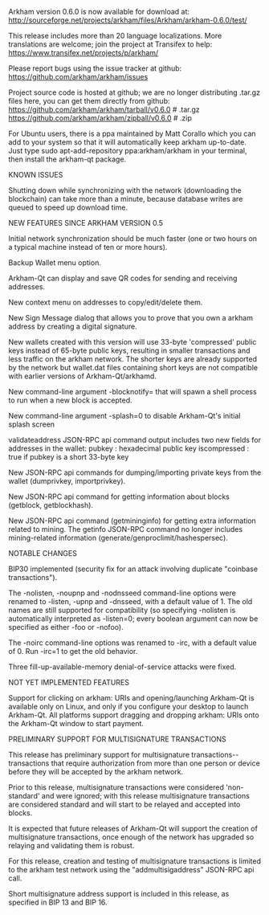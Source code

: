 Arkham version 0.6.0 is now available for download at:
http://sourceforge.net/projects/arkham/files/Arkham/arkham-0.6.0/test/

This release includes more than 20 language localizations.
More translations are welcome; join the
project at Transifex to help:
https://www.transifex.net/projects/p/arkham/

Please report bugs using the issue tracker at github:
https://github.com/arkham/arkham/issues

Project source code is hosted at github; we are no longer
distributing .tar.gz files here, you can get them
directly from github:
https://github.com/arkham/arkham/tarball/v0.6.0  # .tar.gz
https://github.com/arkham/arkham/zipball/v0.6.0  # .zip

For Ubuntu users, there is a ppa maintained by Matt Corallo which
you can add to your system so that it will automatically keep
arkham up-to-date.  Just type
sudo apt-add-repository ppa:arkham/arkham
in your terminal, then install the arkham-qt package.


KNOWN ISSUES

Shutting down while synchronizing with the network
(downloading the blockchain) can take more than a minute,
because database writes are queued to speed up download
time.


NEW FEATURES SINCE ARKHAM VERSION 0.5

Initial network synchronization should be much faster
(one or two hours on a typical machine instead of ten or more
hours).

Backup Wallet menu option.

Arkham-Qt can display and save QR codes for sending
and receiving addresses.

New context menu on addresses to copy/edit/delete them.

New Sign Message dialog that allows you to prove that you
own a arkham address by creating a digital
signature.

New wallets created with this version will
use 33-byte 'compressed' public keys instead of
65-byte public keys, resulting in smaller
transactions and less traffic on the arkham
network. The shorter keys are already supported
by the network but wallet.dat files containing
short keys are not compatible with earlier
versions of Arkham-Qt/arkhamd.

New command-line argument -blocknotify=<command>
that will spawn a shell process to run <command> 
when a new block is accepted.

New command-line argument -splash=0 to disable
Arkham-Qt's initial splash screen

validateaddress JSON-RPC api command output includes
two new fields for addresses in the wallet:
pubkey : hexadecimal public key
iscompressed : true if pubkey is a short 33-byte key

New JSON-RPC api commands for dumping/importing
private keys from the wallet (dumprivkey, importprivkey).

New JSON-RPC api command for getting information about
blocks (getblock, getblockhash).

New JSON-RPC api command (getmininginfo) for getting
extra information related to mining. The getinfo
JSON-RPC command no longer includes mining-related
information (generate/genproclimit/hashespersec).



NOTABLE CHANGES

BIP30 implemented (security fix for an attack involving
duplicate "coinbase transactions").

The -nolisten, -noupnp and -nodnsseed command-line
options were renamed to -listen, -upnp and -dnsseed,
with a default value of 1. The old names are still
supported for compatibility (so specifying -nolisten
is automatically interpreted as -listen=0; every
boolean argument can now be specified as either
-foo or -nofoo).

The -noirc command-line options was renamed to
-irc, with a default value of 0. Run -irc=1 to
get the old behavior.

Three fill-up-available-memory denial-of-service
attacks were fixed.


NOT YET IMPLEMENTED FEATURES

Support for clicking on arkham: URIs and
opening/launching Arkham-Qt is available only on Linux,
and only if you configure your desktop to launch
Arkham-Qt. All platforms support dragging and dropping
arkham: URIs onto the Arkham-Qt window to start
payment.


PRELIMINARY SUPPORT FOR MULTISIGNATURE TRANSACTIONS

This release has preliminary support for multisignature
transactions-- transactions that require authorization
from more than one person or device before they
will be accepted by the arkham network.

Prior to this release, multisignature transactions
were considered 'non-standard' and were ignored;
with this release multisignature transactions are
considered standard and will start to be relayed
and accepted into blocks.

It is expected that future releases of Arkham-Qt
will support the creation of multisignature transactions,
once enough of the network has upgraded so relaying
and validating them is robust.

For this release, creation and testing of multisignature
transactions is limited to the arkham test network using
the "addmultisigaddress" JSON-RPC api call.

Short multisignature address support is included in this
release, as specified in BIP 13 and BIP 16.
